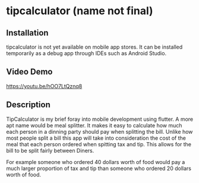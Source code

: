# tipcalculator (name not final) 

## Installation
tipcalculator is not yet available on mobile app stores. It can be installed temporarily as a debug app through IDEs such as Android Studio.


## Video Demo
https://youtu.be/hOO7LtQznq8

## Description
TipCalculator is my brief foray into mobile development using flutter. A more apt name would be meal splitter.
It makes it easy to calculate how much each person in a dinning party should pay when splitting the bill. Unlike how most people split a bill  this 
app will take into consideration the cost of the meal that each person ordered when spitting tax and tip. 
This allows for the bill to be split fairly between Diners.

For example someone who ordered 40 dollars worth of food would pay a much larger proportion of tax 
and tip than someone who ordered 20 dollars worth of food.
